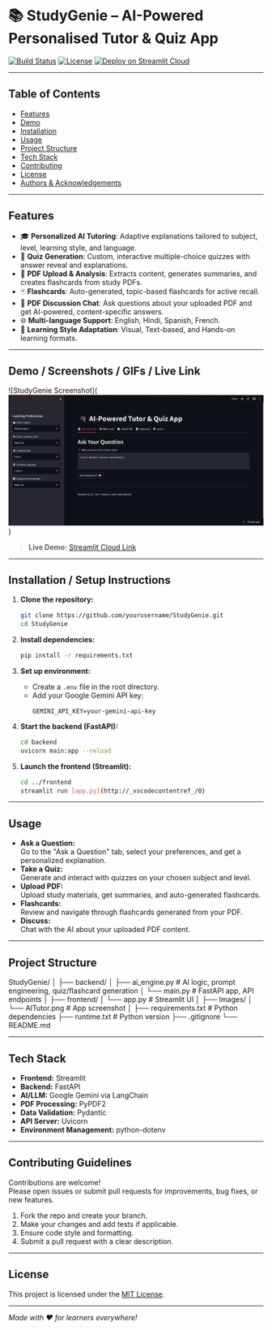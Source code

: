 <!-- 
# 📚 Personalised Tutor – AI-Powered Tutor & Quiz App

An educational platform that leverages artificial intelligence to provide **personalized learning experiences**. This app allows users to ask questions on various academic subjects and receive tailored explanations, as well as generate quizzes to reinforce their understanding.

![Permotion](./Images/AITutor.png)

---

## 🚀 Project Overview

The **AI-Powered Tutor & Quiz App** offers:
- Adaptive tutoring based on user preferences
- Quiz generation for knowledge testing
- Multi-language and multi-subject support

---

## 🛠 Tools & Technologies

- **FastAPI** – Backend API framework  
- **Streamlit** – Frontend framework  
- **LangChain** – LLM orchestration  
- **OpenAI API** – Powers tutoring and quiz features  
- **Python** – Core programming language  
- **Pydantic** – Data validation  
- **Uvicorn** – ASGI server  
- **python-dotenv** – Environment variable management  

---

## 🏗 Architecture & Components

### 1. Streamlit Frontend (`app.py`)
- User interface for interacting with the app
- Collects user inputs like subject, learning style, etc.
- Displays personalized responses and quizzes

### 2. FastAPI Backend (`main.py`)
- RESTful endpoints for tutoring and quizzes
- Handles request validation and error responses
- Connects to the AI engine

### 3. AI Engine (`ai_engine.py`)
- Constructs LLM prompts based on user preferences
- Parses responses and includes fallback logic
- Adapts content to user learning styles

---

## 🔄 Workflow

1. User selects preferences in the Streamlit UI (subject, level, learning style, etc.)
2. User enters a question or quiz request.
3. Streamlit sends the request to the FastAPI backend.
4. Backend validates and forwards it to the AI engine.
5. AI engine constructs a prompt and queries OpenAI via LangChain.
6. Response is parsed and returned to the frontend.
7. Personalized content is displayed to the user.

---

## 🔍 Key Features

- **🎓 Personalized Learning** – Adapts content to user’s style, proficiency, and background.
- **📚 Multi-Subject Support** – Includes Math, Physics, CS, History, Biology, Programming.
- **📝 Quiz Generation** – Custom quizzes for active recall
- **🌐 Multi-Language Support** – English, Hindi, Spanish, French
- **🧠 Learning Style Adaptation** – Visual, Text-based, and Hands-on learning formats

---

## 🧩 Implementation Details

### Frontend
- Sidebar for selecting subject and learning style
- Text area for question input
- Buttons to trigger responses or quizzes
- Displays formatted AI-generated content

### Backend
- RESTful API endpoints
- Request validation via Pydantic
- CORS middleware enabled
- Error handling with HTTP codes

### AI Engine
- Dynamic prompt engineering
- Handles response formatting
- Built-in error fallback strategies

---

## 🚀 Getting Started

```bash
# 1. Install dependencies
pip install -r requirements.txt

# 2. Set up environment
# Add your OpenAI API key in a .env file

# 3. Start the backend
uvicorn main:app --reload

# 4. Launch the frontend
streamlit run app.py
```

---

## 📬 Contact
🌐 **Website**: [www.mayurpatil.in](https://www.mayurpatil.in)
 -->


# 📚 StudyGenie – AI-Powered Personalised Tutor & Quiz App

[![Build Status](https://img.shields.io/badge/build-passing-brightgreen)](https://github.com/yourusername/StudyGenie/actions)
[![License](https://img.shields.io/badge/license-MIT-blue.svg)](LICENSE)
[![Deploy on Streamlit Cloud](https://static.streamlit.io/badges/streamlit_badge_black_white.svg)](https://share.streamlit.io/yourusername/StudyGenie/main)

---

## Table of Contents

- [Features](#features)
- [Demo](#demo--screenshots--gifs--live-link)
- [Installation](#installation--setup-instructions)
- [Usage](#usage)
- [Project Structure](#project-structure)
- [Tech Stack](#tech-stack)
- [Contributing](#contributing-guidelines)
- [License](#license)
- [Authors & Acknowledgements](#authors--credits--acknowledgements)

---

## Features

- 🎓 **Personalized AI Tutoring**: Adaptive explanations tailored to subject, level, learning style, and language.
- 📝 **Quiz Generation**: Custom, interactive multiple-choice quizzes with answer reveal and explanations.
- 📄 **PDF Upload & Analysis**: Extracts content, generates summaries, and creates flashcards from study PDFs.
- 🃏 **Flashcards**: Auto-generated, topic-based flashcards for active recall.
- 💬 **PDF Discussion Chat**: Ask questions about your uploaded PDF and get AI-powered, content-specific answers.
- 🌐 **Multi-language Support**: English, Hindi, Spanish, French.
- 🧠 **Learning Style Adaptation**: Visual, Text-based, and Hands-on learning formats.

---

## Demo / Screenshots / GIFs / Live Link

![StudyGenie Screenshot](![alt text](image.png))

> **Live Demo:** [Streamlit Cloud Link](https://studygenie-ai.streamlit.app/)  

---

## Installation / Setup Instructions

1. **Clone the repository:**
    ```sh
    git clone https://github.com/yourusername/StudyGenie.git
    cd StudyGenie
    ```

2. **Install dependencies:**
    ```sh
    pip install -r requirements.txt
    ```

3. **Set up environment:**
    - Create a `.env` file in the root directory.
    - Add your Google Gemini API key:
      ```
      GEMINI_API_KEY=your-gemini-api-key
      ```

4. **Start the backend (FastAPI):**
    ```sh
    cd backend
    uvicorn main:app --reload
    ```

5. **Launch the frontend (Streamlit):**
    ```sh
    cd ../frontend
    streamlit run [app.py](http://_vscodecontentref_/0)
    ```

---

## Usage

- **Ask a Question:**  
  Go to the "Ask a Question" tab, select your preferences, and get a personalized explanation.
- **Take a Quiz:**  
  Generate and interact with quizzes on your chosen subject and level.
- **Upload PDF:**  
  Upload study materials, get summaries, and auto-generated flashcards.
- **Flashcards:**  
  Review and navigate through flashcards generated from your PDF.
- **Discuss:**  
  Chat with the AI about your uploaded PDF content.

---

## Project Structure
StudyGenie/ 
│ ├── backend/ 
│ ├── ai_engine.py # AI logic, prompt engineering, quiz/flashcard generation 
│ └── main.py # FastAPI app, API endpoints 
│ ├── frontend/ 
│ └── app.py # Streamlit UI 
│ ├── Images/ 
│ └── AITutor.png # App screenshot 
│ ├── requirements.txt # Python dependencies 
├── runtime.txt # Python version 
├── .gitignore 
└── README.md


---

## Tech Stack

- **Frontend:** Streamlit
- **Backend:** FastAPI
- **AI/LLM:** Google Gemini via LangChain
- **PDF Processing:** PyPDF2
- **Data Validation:** Pydantic
- **API Server:** Uvicorn
- **Environment Management:** python-dotenv

---

## Contributing Guidelines

Contributions are welcome!  
Please open issues or submit pull requests for improvements, bug fixes, or new features.

1. Fork the repo and create your branch.
2. Make your changes and add tests if applicable.
3. Ensure code style and formatting.
4. Submit a pull request with a clear description.

---

## License

This project is licensed under the [MIT License](LICENSE).

---

*Made with ❤️ for learners everywhere!*